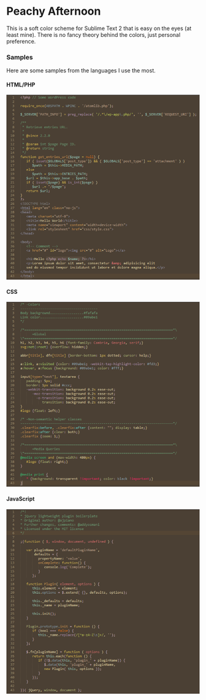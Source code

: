 Peachy Afternoon
================

This is a soft color scheme for Sublime Text 2 that is easy on the eyes (at least mine). There is no fancy theory behind the colors, just personal preference.

### Samples

Here are some samples from the languages I use the most.

#### HTML/PHP

![solarized palette](https://github.com/elusiveunit/Peachy-Afternoon/raw/master/samples/php-html.png)

#### CSS

![solarized palette](https://github.com/elusiveunit/Peachy-Afternoon/raw/master/samples/css.png)

#### JavaScript

![solarized palette](https://github.com/elusiveunit/Peachy-Afternoon/raw/master/samples/javascript.png)